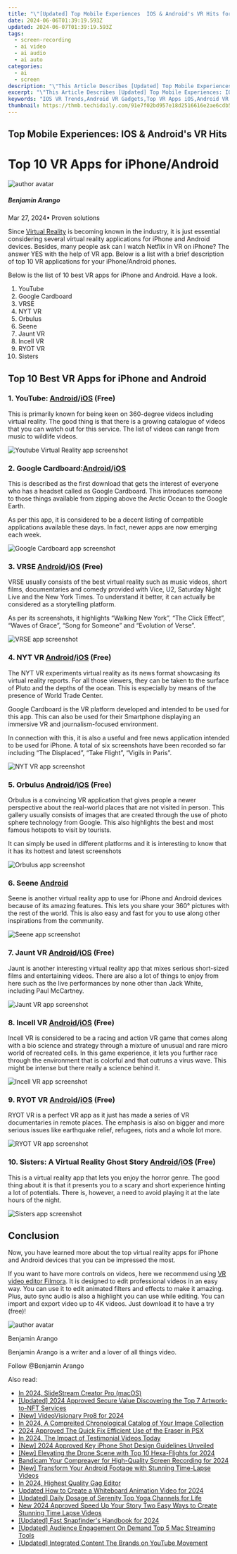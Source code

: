 ```yaml
---
title: "\"[Updated] Top Mobile Experiences  IOS & Android's VR Hits for 2024\""
date: 2024-06-06T01:39:19.593Z
updated: 2024-06-07T01:39:19.593Z
tags: 
  - screen-recording
  - ai video
  - ai audio
  - ai auto
categories: 
  - ai
  - screen
description: "\"This Article Describes [Updated] Top Mobile Experiences: IOS & Android's VR Hits for 2024\""
excerpt: "\"This Article Describes [Updated] Top Mobile Experiences: IOS & Android's VR Hits for 2024\""
keywords: "IOS VR Trends,Android VR Gadgets,Top VR Apps iOS,Android VR Innovation,Mobile VR Leaders,Best VR Devices OSX,VR Experience Topics"
thumbnail: https://thmb.techidaily.com/91e7f02bd957e18d2516616e2ae6cdb5e18d026273686f4e3b0840225091d98b.jpg
---
```


## Top Mobile Experiences: IOS & Android's VR Hits

# Top 10 VR Apps for iPhone/Android

![author avatar](https://images.wondershare.com/filmora/article-images/benjamin-arango-author.jpg)

##### Benjamin Arango

 Mar 27, 2024• Proven solutions

Since [Virtual Reality](https://tools.techidaily.com/wondershare/filmora/download/) is becoming known in the industry, it is just essential considering several virtual reality applications for iPhone and Android devices. Besides, many people ask can I watch Netflix in VR on iPhone? The answer YES with the help of VR app. Below is a list with a brief description of top 10 VR applications for your iPhone/Android phones.

Below is the list of 10 best VR apps for iPhone and Android. Have a look.

1. YouTube
2. Google Cardboard
3. VRSE
4. NYT VR
5. Orbulus
6. Seene
7. Jaunt VR
8. Incell VR
9. RYOT VR
10. Sisters

## Top 10 Best VR Apps for iPhone and Android

### 1. YouTube: [Android](https://play.google.com/store/apps/details?id=com.google.android.youtube)/[iOS](https://itunes.apple.com/us/app/youtube/id544007664?mt=8&ign-mpt=uo%3D2) (Free)

This is primarily known for being keen on 360-degree videos including virtual reality. The good thing is that there is a growing catalogue of videos that you can watch out for this service. The list of videos can range from music to wildlife videos.

![Youtube Virtual Reality app screenshot](https://images.wondershare.com/filmora/article-images/youtube.jpg)

### 2. Google Cardboard:[Android](https://play.google.com/store/apps/details?id=com.google.samples.apps.cardboarddemo)/[iOS](https://itunes.apple.com/gb/app/google-cardboard/id987962261?mt=8)

This is described as the first download that gets the interest of everyone who has a headset called as Google Cardboard. This introduces someone to those things available from zipping above the Arctic Ocean to the Google Earth.

As per this app, it is considered to be a decent listing of compatible applications available these days. In fact, newer apps are now emerging each week.

![Google Cardboard app screenshot](https://images.wondershare.com/filmora/article-images/google-cardboard.jpg)

### 3. VRSE [Android](https://play.google.com/store/apps/details?id=com.shakingearthdigital.vrsecardboard)/[iOS](https://itunes.apple.com/gb/app/vrse-virtual-reality/id959327054?mt=8) (Free)

VRSE usually consists of the best virtual reality such as music videos, short films, documentaries and comedy provided with Vice, U2, Saturday Night Live and the New York Times. To understand it better, it can actually be considered as a storytelling platform.

As per its screenshots, it highlights “Walking New York”, “The Click Effect”, “Waves of Grace”, “Song for Someone” and “Evolution of Verse”.

![VRSE app screenshot](https://images.wondershare.com/filmora/article-images/vrse.jpg)

### 4. NYT VR [Android](https://play.google.com/store/apps/details?id=com.im360nytvr)/[iOS](https://itunes.apple.com/gb/app/nyt-vr-virtual-reality-stories/id1028562337?mt=8) (Free)

The NYT VR experiments virtual reality as its news format showcasing its virtual reality reports. For all those viewers, they can be taken to the surface of Pluto and the depths of the ocean. This is especially by means of the presence of World Trade Center.

Google Cardboard is the VR platform developed and intended to be used for this app. This can also be used for their Smartphone displaying an immersive VR and journalism-focused environment.

In connection with this, it is also a useful and free news application intended to be used for iPhone. A total of six screenshots have been recorded so far including “The Displaced”, “Take Flight”, “Vigils in Paris”.

![NYT VR app screenshot](https://images.wondershare.com/filmora/article-images/nytvr.jpeg)

### 5. Orbulus [Android](https://play.google.com/store/apps/details?id=com.VRCraftworks.Orbulus)/[iOS](https://itunes.apple.com/gb/app/vr-mojo-orbulus-special-edition/id998882503?mt=8) (Free)

Orbulus is a convincing VR application that gives people a newer perspective about the real-world places that are not visited in person. This gallery usually consists of images that are created through the use of photo sphere technology from Google. This also highlights the best and most famous hotspots to visit by tourists.

It can simply be used in different platforms and it is interesting to know that it has its hottest and latest screenshots

![Orbulus app screenshot](https://images.wondershare.com/filmora/article-images/orbulus.jpg)

### 6. Seene [Android](https://seene.en.uptodown.com/android)

Seene is another virtual reality app to use for iPhone and Android devices because of its amazing features. This lets you share your 360° pictures with the rest of the world. This is also easy and fast for you to use along other inspirations from the community.

![Seene app screenshot](https://images.wondershare.com/filmora/article-images/seene.jpg)

### 7. Jaunt VR [Android](https://play.google.com/store/apps/details?id=com.jauntvr.android.player.cardboard)/[iOS](https://itunes.apple.com/gb/app/jaunt-vr-cinematic-360-virtual/id1048352748?mt=8) (Free)

Jaunt is another interesting virtual reality app that mixes serious short-sized films and entertaining videos. There are also a lot of things to enjoy from here such as the live performances by none other than Jack White, including Paul McCartney.

![Jaunt VR app screenshot](https://images.wondershare.com/filmora/article-images/jaunt.jpeg)

### 8. Incell VR [Android](https://play.google.com/store/apps/details?id=com.nivalvr.incell)/[iOS](https://itunes.apple.com/gb/app/incell-vr-cardboard/id1044805956?mt=8) (Free)

Incell VR is considered to be a racing and action VR game that comes along with a bio science and strategy through a mixture of unusual and rare micro world of recreated cells. In this game experience, it lets you further race through the environment that is colorful and that outruns a virus wave. This might be intense but there really a science behind it.

![Incell VR app screenshot](https://images.wondershare.com/filmora/article-images/incell.jpg)

### 9. RYOT VR [Android](https://play.google.com/store/apps/details?id=com.apto.ryot%5Fvr)/[iOS](https://itunes.apple.com/gb/app/ryot-vr/id1046058227?mt=8) (Free)

RYOT VR is a perfect VR app as it just has made a series of VR documentaries in remote places. The emphasis is also on bigger and more serious issues like earthquake relief, refugees, riots and a whole lot more.

![RYOT VR app screenshot](https://images.wondershare.com/filmora/article-images/ryot.jpeg)

### 10. Sisters: A Virtual Reality Ghost Story [Android](https://play.google.com/store/apps/details?id=com.otherworld.Sisters)/[iOS](https://itunes.apple.com/gb/app/sisters-virtual-reality-ghost/id957212695?mt=8) (Free)

This is a virtual reality app that lets you enjoy the horror genre. The good thing about it is that it presents you to a scary and short experience hinting a lot of potentials. There is, however, a need to avoid playing it at the late hours of the night.

![Sisters app screenshot](https://images.wondershare.com/filmora/article-images/sisters.jpg)

## Conclusion

Now, you have learned more about the top virtual reality apps for iPhone and Android devices that you can be impressed the most.

If you want to have more controls on videos, here we recommend using [VR video editor Filmora](https://tools.techidaily.com/wondershare/filmora/download/). It is designed to edit professional videos in an easy way. You can use it to edit animated filters and effects to make it amazing. Plus, auto sync audio is also a highlight you can use while editing. You can import and export video up to 4K videos. Just download it to have a try (free)!

![author avatar](https://images.wondershare.com/filmora/article-images/benjamin-arango-author.jpg)

Benjamin Arango

Benjamin Arango is a writer and a lover of all things video.

Follow @Benjamin Arango


<ins class="adsbygoogle"
     style="display:block"
     data-ad-format="autorelaxed"
     data-ad-client="ca-pub-7571918770474297"
     data-ad-slot="1223367746"></ins>



<ins class="adsbygoogle"
     style="display:block"
     data-ad-client="ca-pub-7571918770474297"
     data-ad-slot="8358498916"
     data-ad-format="auto"
     data-full-width-responsive="true"></ins>


<span class="atpl-alsoreadstyle">Also read:</span>
<div><ul>
<li><a href="https://vp-tips.techidaily.com/in-2024-slidestream-creator-pro-macos/"><u>In 2024, SlideStream Creator Pro (macOS)</u></a></li>
<li><a href="https://vp-tips.techidaily.com/updated-2024-approved-secure-value-discovering-the-top-7-artwork-to-nft-services/"><u>[Updated] 2024 Approved  Secure Value  Discovering the Top 7 Artwork-to-NFT Services</u></a></li>
<li><a href="https://vp-tips.techidaily.com/new-videovisionary-pro8-for-2024/"><u>[New] VideoVisionary Pro8 for 2024</u></a></li>
<li><a href="https://vp-tips.techidaily.com/in-2024-a-compreited-chronological-catalog-of-your-image-collection/"><u>In 2024, A Compreited Chronological Catalog of Your Image Collection</u></a></li>
<li><a href="https://vp-tips.techidaily.com/2024-approved-the-quick-fix-efficient-use-of-the-eraser-in-psx/"><u>2024 Approved  The Quick Fix  Efficient Use of the Eraser in PSX</u></a></li>
<li><a href="https://vp-tips.techidaily.com/in-2024-the-impact-of-testimonial-videos-today/"><u>In 2024, The Impact of Testimonial Videos Today</u></a></li>
<li><a href="https://vp-tips.techidaily.com/new-2024-approved-key-iphone-shot-design-guidelines-unveiled/"><u>[New] 2024 Approved  Key iPhone Shot Design Guidelines Unveiled</u></a></li>
<li><a href="https://vp-tips.techidaily.com/new-elevating-the-drone-scene-with-top-10-hexa-flights-for-2024/"><u>[New] Elevating the Drone Scene with Top 10 Hexa-Flights for 2024</u></a></li>
<li><a href="https://on-screen-recording.techidaily.com/bandicam-your-compreayer-for-high-quality-screen-recording-for-2024/"><u>Bandicam  Your Compreayer for High-Quality Screen Recording for 2024</u></a></li>
<li><a href="https://some-guidance.techidaily.com/new-transform-your-android-footage-with-stunning-time-lapse-videos/"><u>[New] Transform Your Android Footage with Stunning Time-Lapse Videos</u></a></li>
<li><a href="https://some-techniques.techidaily.com/in-2024-highest-quality-gag-editor/"><u>In 2024, Highest Quality Gag Editor</u></a></li>
<li><a href="https://animation-videos.techidaily.com/updated-how-to-create-a-whiteboard-animation-video-for-2024/"><u>Updated How to Create a Whiteboard Animation Video for 2024</u></a></li>
<li><a href="https://youtube-video-recordings.techidaily.com/updated-daily-dosage-of-serenity-top-yoga-channels-for-life/"><u>[Updated] Daily Dosage of Serenity  Top Yoga Channels for Life</u></a></li>
<li><a href="https://video-ai-editor.techidaily.com/new-2024-approved-speed-up-your-story-two-easy-ways-to-create-stunning-time-lapse-videos/"><u>New 2024 Approved Speed Up Your Story Two Easy Ways to Create Stunning Time Lapse Videos</u></a></li>
<li><a href="https://snapchat-videos.techidaily.com/updated-fast-snapfinders-handbook-for-2024/"><u>[Updated] Fast Snapfinder's Handbook for 2024</u></a></li>
<li><a href="https://extra-tips.techidaily.com/updated-audience-engagement-on-demand-top-5-mac-streaming-tools/"><u>[Updated] Audience Engagement On Demand  Top 5 Mac Streaming Tools</u></a></li>
<li><a href="https://extra-skills.techidaily.com/updated-integrated-content-the-brands-on-youtube-movement/"><u>[Updated] Integrated Content  The Brands on YouTube Movement</u></a></li>
</ul></div>
